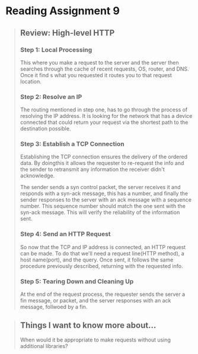 # Reading Assignment 9

>## Review: High-level HTTP
>
>### Step 1: Local Processing
>This where you make a request to the server and the server then searches through the cache of recent requests, OS, router, and DNS. Once it find s what you requested it routes you to that request location.
>
>### Step 2: Resolve an IP
>
>The routing mentioned in step one, has to go through the process of resolving the IP address. It is looking for the network that has a device connected that could return your request via the shortest path to the destination possible.
>
>### Step 3: Establish a TCP Connection
>
>Establishing the TCP connection ensures the delivery of the ordered data. By doingthis it allows the requester to re-request the info and the sender to retransmit any information the receiver didn't acknowledge. 
>
>The sender sends a syn control packet, the server receives it and responds with a syn-ack message, this has a number, and finally the sender responses to the server with an ack message with a sequence number. This sequence number should match the one sent with the syn-ack message. This will verify the reliability of the information sent.
>
>### Step 4: Send an HTTP Request
>
>So now that the TCP and IP address is connected, an HTTP request can be made. To do that we'll need a request line(HTTP method), a host name(port), and the query. Once sent, it follows the same procedure previously described, returning with  the requested info.
>
>### Step 5: Tearing Down and Cleaning Up
>
>At the end of the request process, the requester sends the server a fin message, or packet, and the server responses with an ack message, follwoed by a fin.

>## Things I want to know more about...
>When would it be appropriate to make requests without using additional libraries?